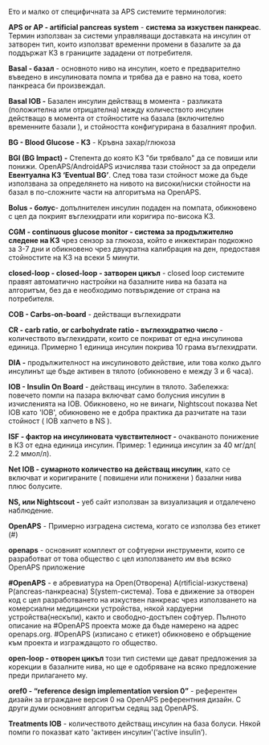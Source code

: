 Ето и малко от специфичната за APS системите терминология:

**APS or AP - artificial pancreas system** - **система за изкуствен панкреас**. Термин използван за системи управляващи доставката на инсулин от затворен тип, които използват временни промени в базалите за да поддържат КЗ в границите зададени от потребителя.

**Basal - базал** - основното ниво на инсулин, което е предварително въведено в инсулиновата помпа и трябва да е равно на това, което панкреаса би произвеждал. 

**Basal IOB -** Базален инсулин действащ в момента - разликата (положителна или отрицателна) между количеството инсулин действащо в момента от стойностите на базала (включително временните базали ), и стойността конфигурирана в базалният профил.

**BG - Blood Glucose - КЗ** - Кръвна захар/глюкоза

**BGI (BG Impact) -** Степента до която КЗ "би трябвало" да се повиши или понижи. OpenAPS/AndroidAPS изчислява тази стойност за да определи **Евентуална КЗ ‘Eventual BG’**. След това тази стойност може да бъде използвана за определянето на нивото на високи/ниски стойности на базал в по-сложните части на алгоритъма на OpenAPS.

**Bolus - болус**- допълнителен инсулин подаден на помпата, обикновено с цел да покрият въглехидрати или коригира по-висока КЗ.

**CGM - continuous glucose monitor - система за продължително следене на КЗ** чрез сензор за глюкоза, който е инжектиран подкожно за 3-7 дни и обикновено чрез двукратна калибрация на ден, предоставя стойностите на КЗ на всеки 5 минути.

**closed-loop - closed-loop - затворен цикъл** - closed loop системите правят автоматично настройки на базалните нива на базата на алгоритъм, без да е необходимо потвърждение от страна на потребителя.

**COB - Carbs-on-board** - действащи въглехидрати

**CR - carb ratio, or carbohydrate ratio - въглехидратно число** - количеството въглехидрати, които се покриват от една инсулинова единица. Примерно 1 единица инсулин покрива 10 грама въглехидрати.

**DIA -** продължителност на инсулиновото действие, или това колко дълго инсулинът ще бъде активен в тялото (обикновено е между 3 и 6 часа).

**IOB - Insulin On Board** -  действащ инсулин в тялото. Забележка: повечето помпи на пазара включват само болусния инсулин в изчисленията на IOB. Обикновено, но не винаги, Nightscout показва Net IOB като 'IOB', обикновено не е добра практика да разчитате на тази стойност ( IOB хапчето в NS ).

**ISF - фактор на инсулиновата чувствителност -**  очакваното понижение в КЗ от една единица инсулин. Пример: 1 единица инсулин за 40 мг/дл( 2.2 ммол/л).

**Net IOB - сумарното количество на действащ инсулин**, като се включват и коригираните ( повишени или понижени ) базални нива плюс болусите.

**NS, или Nightscout -** уеб сайт използван за визуализация и отдалечено наблюдение.

**OpenAPS** - Примерно изградена система, когато се използва без етикет (#)

**openaps** - основният комплект от софтуерни инструменти, които се разработват от това общество с цел използването им във всякo OpenAPS приложение

**#OpenAPS** - е абревиатура на Open(Отворена) A(rtificial-изкуствена) P(ancreas-панкреасна) S(ystem-система). Това е движение за отворен код с цел разработването на изкуствен панкреас чрез използването на комерсиални медицински устройства, някой хардуерни устройства(нескъпи), както и свободно-достъпен софтуер. Пълното описание на #OpenAPS проекта може да бъде намерено на адрес openaps.org. #OpenAPS (изписано с етикет) обикновено е обръщение към проекта и изграждащото го общество.

**open-loop - отворен цикъл** този тип системи ще дават предложения за корекции в базалните нива, но ще е одобряване на всяко предложение преди прилагането му.

**oref0 - “reference design implementation version 0”** - референтен дизайн за вграждане версия 0 на OpenAPS референтния дизайн. С други думи основният алгоритъм седящ зад OpenAPS.

**Treatments IOB** - количеството действащ инсулин на база болуси. Някой помпи го показват като 'активен инсулин'(‘active insulin’).